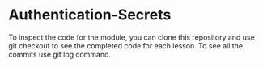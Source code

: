 # Authentication-Secrets

To inspect the code for the module, you can clone this repository and use git checkout to see the completed code for each lesson. To see all the commits use git log command.